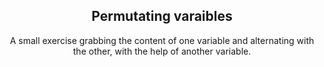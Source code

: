 <div align="center">
  
## Permutating varaibles
  
A small exercise grabbing the content of one variable and alternating with the other, with the help of another variable.

